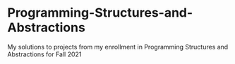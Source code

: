 # Programming-Structures-and-Abstractions
My solutions to projects from my enrollment in Programming Structures and Abstractions for Fall 2021 
